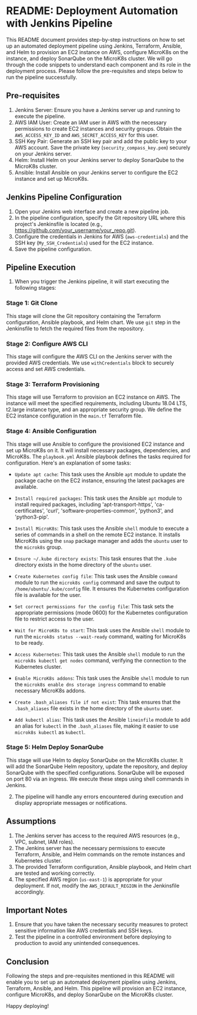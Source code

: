 # README: Deployment Automation with Jenkins Pipeline

This README document provides step-by-step instructions on how to set up an automated deployment pipeline using Jenkins, Terraform, Ansible, and Helm to provision an EC2 instance on AWS, configure MicroK8s on the instance, and deploy SonarQube on the MicroK8s cluster. We will go through the code snippets to understand each component and its role in the deployment process. Please follow the pre-requisites and steps below to run the pipeline successfully.

## Pre-requisites

1. Jenkins Server: Ensure you have a Jenkins server up and running to execute the pipeline.
2. AWS IAM User: Create an IAM user in AWS with the necessary permissions to create EC2 instances and security groups. Obtain the `AWS_ACCESS_KEY_ID` and `AWS_SECRET_ACCESS_KEY` for this user.
3. SSH Key Pair: Generate an SSH key pair and add the public key to your AWS account. Save the private key (`security_compass_key.pem`) securely on your Jenkins server.
4. Helm: Install Helm on your Jenkins server to deploy SonarQube to the MicroK8s cluster.
5. Ansible: Install Ansible on your Jenkins server to configure the EC2 instance and set up MicroK8s.

## Jenkins Pipeline Configuration

1. Open your Jenkins web interface and create a new pipeline job.
2. In the pipeline configuration, specify the Git repository URL where this project's Jenkinsfile is located (e.g., https://github.com/your_username/your_repo.git).
3. Configure the credentials in Jenkins for AWS (`aws-credentials`) and the SSH key (`My_SSH_Credentials`) used for the EC2 instance.
4. Save the pipeline configuration.

## Pipeline Execution

1. When you trigger the Jenkins pipeline, it will start executing the following stages:

### Stage 1: Git Clone
This stage will clone the Git repository containing the Terraform configuration, Ansible playbook, and Helm chart. We use `git` step in the Jenkinsfile to fetch the required files from the repository.

### Stage 2: Configure AWS CLI
This stage will configure the AWS CLI on the Jenkins server with the provided AWS credentials. We use `withCredentials` block to securely access and set AWS credentials.

### Stage 3: Terraform Provisioning
This stage will use Terraform to provision an EC2 instance on AWS. The instance will meet the specified requirements, including Ubuntu 18.04 LTS, t2.large instance type, and an appropriate security group. We define the EC2 instance configuration in the `main.tf` Terraform file.

### Stage 4: Ansible Configuration
This stage will use Ansible to configure the provisioned EC2 instance and set up MicroK8s on it. It will install necessary packages, dependencies, and MicroK8s. The `playbook.yml` Ansible playbook defines the tasks required for configuration. Here's an explanation of some tasks:

- `Update apt cache`: This task uses the Ansible `apt` module to update the package cache on the EC2 instance, ensuring the latest packages are available.

- `Install required packages`: This task uses the Ansible `apt` module to install required packages, including 'apt-transport-https', 'ca-certificates', 'curl', 'software-properties-common', 'python3', and 'python3-pip'.

- `Install MicroK8s`: This task uses the Ansible `shell` module to execute a series of commands in a shell on the remote EC2 instance. It installs MicroK8s using the `snap` package manager and adds the `ubuntu` user to the `microk8s` group.

- `Ensure ~/.kube directory exists`: This task ensures that the `.kube` directory exists in the home directory of the `ubuntu` user.

- `Create Kubernetes config file`: This task uses the Ansible `command` module to run the `microk8s config` command and save the output to `/home/ubuntu/.kube/config` file. It ensures the Kubernetes configuration file is available for the user.

- `Set correct permissions for the config file`: This task sets the appropriate permissions (mode 0600) for the Kubernetes configuration file to restrict access to the user.

- `Wait for MicroK8s to start`: This task uses the Ansible `shell` module to run the `microk8s status --wait-ready` command, waiting for MicroK8s to be ready.

- `Access Kubernetes`: This task uses the Ansible `shell` module to run the `microk8s kubectl get nodes` command, verifying the connection to the Kubernetes cluster.

- `Enable MicroK8s addons`: This task uses the Ansible `shell` module to run the `microk8s enable dns storage ingress` command to enable necessary MicroK8s addons.

- `Create .bash_aliases file if not exist`: This task ensures that the `.bash_aliases` file exists in the home directory of the `ubuntu` user.

- `Add kubectl alias`: This task uses the Ansible `lineinfile` module to add an alias for `kubectl` in the `.bash_aliases` file, making it easier to use `microk8s kubectl` as `kubectl`.

### Stage 5: Helm Deploy SonarQube
This stage will use Helm to deploy SonarQube on the MicroK8s cluster. It will add the SonarQube Helm repository, update the repository, and deploy SonarQube with the specified configurations. SonarQube will be exposed on port 80 via an ingress. We execute these steps using shell commands in Jenkins.

2. The pipeline will handle any errors encountered during execution and display appropriate messages or notifications.

## Assumptions

1. The Jenkins server has access to the required AWS resources (e.g., VPC, subnet, IAM roles).
2. The Jenkins server has the necessary permissions to execute Terraform, Ansible, and Helm commands on the remote instances and Kubernetes cluster.
3. The provided Terraform configuration, Ansible playbook, and Helm chart are tested and working correctly.
4. The specified AWS region (`us-east-1`) is appropriate for your deployment. If not, modify the `AWS_DEFAULT_REGION` in the Jenkinsfile accordingly.

## Important Notes

1. Ensure that you have taken the necessary security measures to protect sensitive information like AWS credentials and SSH keys.
2. Test the pipeline in a controlled environment before deploying to production to avoid any unintended consequences.

## Conclusion

Following the steps and pre-requisites mentioned in this README will enable you to set up an automated deployment pipeline using Jenkins, Terraform, Ansible, and Helm. This pipeline will provision an EC2 instance, configure MicroK8s, and deploy SonarQube on the MicroK8s cluster.

Happy deploying!
